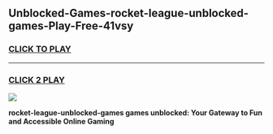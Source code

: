 
## Unblocked-Games-rocket-league-unblocked-games-Play-Free-41vsy
<h3>
<a href="https://premium76.site?title=rocket-league-unblocked-games&ref=10A">CLICK TO PLAY</a></h3>
<hr>

<h3>
<a href="https://premium76.site?title=rocket-league-unblocked-games&ref=10A">CLICK 2 PLAY</a>
  
</h3>

<a href="https://premium76.site?title=rocket-league-unblocked-games&ref=10A"><img src="https://clearcache.store/games.png"></a>


**rocket-league-unblocked-games games unblocked: Your Gateway to Fun and Accessible Online Gaming**
